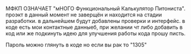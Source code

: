 МФКП ОЗНАЧАЕТ "мНОГО Функциональный Калькулятор Питониста".
проэкт в данный момент не заверщён и находится на стадии разработки.
в дальнейшем будут добавлены проверки и интерфейс.
в коде есть мои контактные данныеб, при желании чт либо добавить в код или же подкинуть идею для улучшения работы кода прошу писть.

Пароль можно глянуть в коде но если вы рак то "1305"
